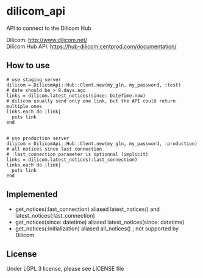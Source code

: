 dilicom_api
===========

API to connect to the Dilicom Hub

Dilicom: http://www.dilicom.net/  
Dilicom Hub API: https://hub-dilicom.centprod.com/documentation/

How to use
----------

    # use staging server
    dilicom = DilicomApi::Hub::Clent.new(my_gln, my_password, :test)
    # date should be > 8.days.ago
    links = dilicom.latest_notices(since: DateTime.now)
    # dilicom usually send only one link, but the API could return multiple ones
    links.each do |link|
      puts link
    end


    # use production server
    dilicom = DilicomApi::Hub::Clent.new(my_gln, my_password, :production)
    # all notices since last connection
    # :last_connection parameter is optionnal (implicit)
    links = dilicom.latest_notices(:last_connection)
    links.each do |link|
      puts link
    end


Implemented
-----------

* get_notices(:last_connection) aliased latest_notices() and latest_notices(:last_connection)
* get_notices(since: datetime) aliased latest_notices(since: datetime)
* get_notices(:initialization) aliased all_notices() ; not supported by Dilicom


License
-------

Under LGPL 3 license, please see LICENSE file